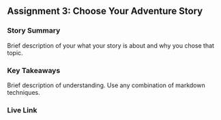 ## Assignment 3: Choose Your Adventure Story

### Story Summary

Brief description of your what your story is about and why you chose that topic.

### Key Takeaways

Brief description of understanding. Use any combination of markdown techniques.

### Live Link